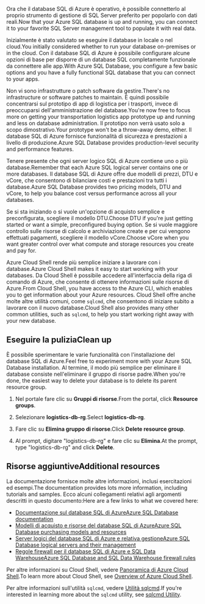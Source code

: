<span data-ttu-id="13af8-101">Ora che il database SQL di Azure è operativo, è possibile connetterlo al proprio strumento di gestione di SQL Server preferito per popolarlo con dati reali.</span><span class="sxs-lookup"><span data-stu-id="13af8-101">Now that your Azure SQL database is up and running, you can connect it to your favorite SQL Server management tool to populate it with real data.</span></span>

<span data-ttu-id="13af8-102">Inizialmente è stato valutato se eseguire il database in locale o nel cloud.</span><span class="sxs-lookup"><span data-stu-id="13af8-102">You initially considered whether to run your database on-premises or in the cloud.</span></span> <span data-ttu-id="13af8-103">Con il database SQL di Azure è possibile configurare alcune opzioni di base per disporre di un database SQL completamente funzionale da connettere alle app.</span><span class="sxs-lookup"><span data-stu-id="13af8-103">With Azure SQL Database, you configure a few basic options and you have a fully functional SQL database that you can connect to your apps.</span></span>

<span data-ttu-id="13af8-104">Non vi sono infrastrutture o patch software da gestire.</span><span class="sxs-lookup"><span data-stu-id="13af8-104">There's no infrastructure or software patches to maintain.</span></span> <span data-ttu-id="13af8-105">È quindi possibile concentrarsi sul prototipo di app di logistica per i trasporti, invece di preoccuparsi dell'amministrazione del database.</span><span class="sxs-lookup"><span data-stu-id="13af8-105">You're now free to focus more on getting your transportation logistics app prototype up and running and less on database administration.</span></span> <span data-ttu-id="13af8-106">Il prototipo non verrà usato solo a scopo dimostrativo.</span><span class="sxs-lookup"><span data-stu-id="13af8-106">Your prototype won't be a throw-away demo, either.</span></span> <span data-ttu-id="13af8-107">Il database SQL di Azure fornisce funzionalità di sicurezza e prestazioni a livello di produzione.</span><span class="sxs-lookup"><span data-stu-id="13af8-107">Azure SQL Database provides production-level security and performance features.</span></span>

<span data-ttu-id="13af8-108">Tenere presente che ogni server logico SQL di Azure contiene uno o più database.</span><span class="sxs-lookup"><span data-stu-id="13af8-108">Remember that each Azure SQL logical server contains one or more databases.</span></span> <span data-ttu-id="13af8-109">Il database SQL di Azure offre due modelli di prezzi, DTU e vCore, che consentono di bilanciare costi e prestazioni tra tutti i database.</span><span class="sxs-lookup"><span data-stu-id="13af8-109">Azure SQL Database provides two pricing models, DTU and vCore, to help you balance cost versus performance across all your databases.</span></span>

<span data-ttu-id="13af8-110">Se si sta iniziando o si vuole un'opzione di acquisto semplice e preconfigurata, scegliere il modello DTU.</span><span class="sxs-lookup"><span data-stu-id="13af8-110">Choose DTU if you're just getting started or want a simple, preconfigured buying option.</span></span> <span data-ttu-id="13af8-111">Se si vuole maggiore controllo sulle risorse di calcolo e archiviazione create e per cui vengono effettuati pagamenti, scegliere il modello vCore.</span><span class="sxs-lookup"><span data-stu-id="13af8-111">Choose vCore when you want greater control over what compute and storage resources you create and pay for.</span></span>

<span data-ttu-id="13af8-112">Azure Cloud Shell rende più semplice iniziare a lavorare con i database.</span><span class="sxs-lookup"><span data-stu-id="13af8-112">Azure Cloud Shell makes it easy to start working with your databases.</span></span> <span data-ttu-id="13af8-113">Da Cloud Shell è possibile accedere all'interfaccia della riga di comando di Azure, che consente di ottenere informazioni sulle risorse di Azure.</span><span class="sxs-lookup"><span data-stu-id="13af8-113">From Cloud Shell, you have access to the Azure CLI, which enables you to get information about your Azure resources.</span></span> <span data-ttu-id="13af8-114">Cloud Shell offre anche molte altre utilità comuni, come `sqlcmd`, che consentono di iniziare subito a lavorare con il nuovo database.</span><span class="sxs-lookup"><span data-stu-id="13af8-114">Cloud Shell also provides many other common utilities, such as `sqlcmd`, to help you start working right away with your new database.</span></span>

## <a name="clean-up"></a><span data-ttu-id="13af8-115">Eseguire la pulizia</span><span class="sxs-lookup"><span data-stu-id="13af8-115">Clean up</span></span>

<!---TODO: Update for sandbox?--->

<span data-ttu-id="13af8-116">È possibile sperimentare le varie funzionalità con l'installazione del database SQL di Azure.</span><span class="sxs-lookup"><span data-stu-id="13af8-116">Feel free to experiment more with your Azure SQL Database installation.</span></span> <span data-ttu-id="13af8-117">Al termine, il modo più semplice per eliminare il database consiste nell'eliminare il gruppo di risorse padre.</span><span class="sxs-lookup"><span data-stu-id="13af8-117">When you're done, the easiest way to delete your database is to delete its parent resource group.</span></span>

1. <span data-ttu-id="13af8-118">Nel portale fare clic su **Gruppi di risorse**.</span><span class="sxs-lookup"><span data-stu-id="13af8-118">From the portal, click **Resource groups**.</span></span>

1. <span data-ttu-id="13af8-119">Selezionare **logistics-db-rg**.</span><span class="sxs-lookup"><span data-stu-id="13af8-119">Select **logistics-db-rg**.</span></span>

1. <span data-ttu-id="13af8-120">Fare clic su **Elimina gruppo di risorse**.</span><span class="sxs-lookup"><span data-stu-id="13af8-120">Click **Delete resource group**.</span></span>

1. <span data-ttu-id="13af8-121">Al prompt, digitare "logistics-db-rg" e fare clic su **Elimina**.</span><span class="sxs-lookup"><span data-stu-id="13af8-121">At the prompt, type "logistics-db-rg" and click **Delete**.</span></span>

## <a name="additional-resources"></a><span data-ttu-id="13af8-122">Risorse aggiuntive</span><span class="sxs-lookup"><span data-stu-id="13af8-122">Additional resources</span></span>

<span data-ttu-id="13af8-123">La documentazione fornisce molte altre informazioni, inclusi esercitazioni ed esempi.</span><span class="sxs-lookup"><span data-stu-id="13af8-123">The documentation provides lots more information, including tutorials and samples.</span></span> <span data-ttu-id="13af8-124">Ecco alcuni collegamenti relativi agli argomenti descritti in questo documento:</span><span class="sxs-lookup"><span data-stu-id="13af8-124">Here are a few links to what we covered here:</span></span>

- [<span data-ttu-id="13af8-125">Documentazione sul database SQL di Azure</span><span class="sxs-lookup"><span data-stu-id="13af8-125">Azure SQL Database documentation</span></span>](https://docs.microsoft.com/azure/sql-database/)
- [<span data-ttu-id="13af8-126">Modelli di acquisto e risorse del database SQL di Azure</span><span class="sxs-lookup"><span data-stu-id="13af8-126">Azure SQL Database purchasing models and resources</span></span>](https://docs.microsoft.com/azure/sql-database/sql-database-service-tiers)
- [<span data-ttu-id="13af8-127">Server logici del database SQL di Azure e relativa gestione</span><span class="sxs-lookup"><span data-stu-id="13af8-127">Azure SQL Database logical servers and their management</span></span>](https://docs.microsoft.com/azure/sql-database/sql-database-logical-servers)
- [<span data-ttu-id="13af8-128">Regole firewall per il database SQL di Azure e SQL Data Warehouse</span><span class="sxs-lookup"><span data-stu-id="13af8-128">Azure SQL Database and SQL Data Warehouse firewall rules</span></span>](https://docs.microsoft.com/azure/sql-database/sql-database-firewall-configure)

<span data-ttu-id="13af8-129">Per altre informazioni su Cloud Shell, vedere [Panoramica di Azure Cloud Shell](https://docs.microsoft.com/azure/cloud-shell/overview).</span><span class="sxs-lookup"><span data-stu-id="13af8-129">To learn more about Cloud Shell, see [Overview of Azure Cloud Shell](https://docs.microsoft.com/azure/cloud-shell/overview).</span></span>

<span data-ttu-id="13af8-130">Per altre informazioni sull'utilità `sqlcmd`, vedere [Utilità sqlcmd](https://docs.microsoft.com/sql/tools/sqlcmd-utility?view=sql-server-2017).</span><span class="sxs-lookup"><span data-stu-id="13af8-130">If you're interested in learning more about the `sqlcmd` utility, see [sqlcmd Utility](https://docs.microsoft.com/sql/tools/sqlcmd-utility?view=sql-server-2017).</span></span>
